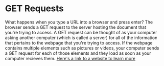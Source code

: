 # GET Requests

What happens when you type a URL into a browser and press enter? The browser sends a GET request to the server hosting the document that you're trying to access. A GET request can be thought of as your computer asking another computer (which is called a server) for all of the information that pertains to the webpage that you're trying to access. If the webpage contains multiple elements such as pictures or videos, your computer sends a GET request for each of those elements and they load as soon as your computer recieves them. [Here's a link to a website to learn more](https://www.tutorialspoint.com/http/http_requests.htm)

